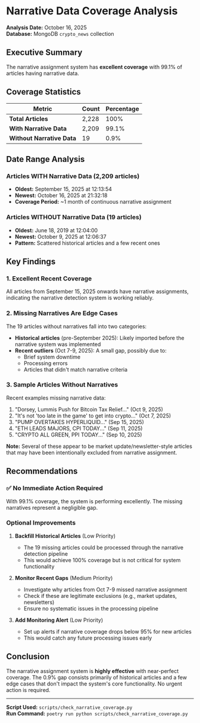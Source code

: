 # Narrative Data Coverage Analysis

**Analysis Date:** October 16, 2025  
**Database:** MongoDB `crypto_news` collection

## Executive Summary

The narrative assignment system has **excellent coverage** with 99.1% of articles having narrative data.

## Coverage Statistics

| Metric | Count | Percentage |
|--------|-------|------------|
| **Total Articles** | 2,228 | 100% |
| **With Narrative Data** | 2,209 | 99.1% |
| **Without Narrative Data** | 19 | 0.9% |

## Date Range Analysis

### Articles WITH Narrative Data (2,209 articles)
- **Oldest:** September 15, 2025 at 12:13:54
- **Newest:** October 16, 2025 at 21:32:18
- **Coverage Period:** ~1 month of continuous narrative assignment

### Articles WITHOUT Narrative Data (19 articles)
- **Oldest:** June 18, 2019 at 12:04:00
- **Newest:** October 9, 2025 at 12:06:37
- **Pattern:** Scattered historical articles and a few recent ones

## Key Findings

### 1. **Excellent Recent Coverage**
All articles from September 15, 2025 onwards have narrative assignments, indicating the narrative detection system is working reliably.

### 2. **Missing Narratives Are Edge Cases**
The 19 articles without narratives fall into two categories:
- **Historical articles** (pre-September 2025): Likely imported before the narrative system was implemented
- **Recent outliers** (Oct 7-9, 2025): A small gap, possibly due to:
  - Brief system downtime
  - Processing errors
  - Articles that didn't match narrative criteria

### 3. **Sample Articles Without Narratives**
Recent examples missing narrative data:
1. "Dorsey, Lummis Push for Bitcoin Tax Relief..." (Oct 9, 2025)
2. "It's not 'too late in the game' to get into crypto..." (Oct 7, 2025)
3. "PUMP OVERTAKES HYPERLIQUID..." (Sep 15, 2025)
4. "ETH LEADS MAJORS, CPI TODAY..." (Sep 11, 2025)
5. "CRYPTO ALL GREEN, PPI TODAY..." (Sep 10, 2025)

**Note:** Several of these appear to be market update/newsletter-style articles that may have been intentionally excluded from narrative assignment.

## Recommendations

### ✅ No Immediate Action Required
With 99.1% coverage, the system is performing excellently. The missing narratives represent a negligible gap.

### Optional Improvements

1. **Backfill Historical Articles** (Low Priority)
   - The 19 missing articles could be processed through the narrative detection pipeline
   - This would achieve 100% coverage but is not critical for system functionality

2. **Monitor Recent Gaps** (Medium Priority)
   - Investigate why articles from Oct 7-9 missed narrative assignment
   - Check if these are legitimate exclusions (e.g., market updates, newsletters)
   - Ensure no systematic issues in the processing pipeline

3. **Add Monitoring Alert** (Low Priority)
   - Set up alerts if narrative coverage drops below 95% for new articles
   - This would catch any future processing issues early

## Conclusion

The narrative assignment system is **highly effective** with near-perfect coverage. The 0.9% gap consists primarily of historical articles and a few edge cases that don't impact the system's core functionality. No urgent action is required.

---

**Script Used:** `scripts/check_narrative_coverage.py`  
**Run Command:** `poetry run python scripts/check_narrative_coverage.py`
